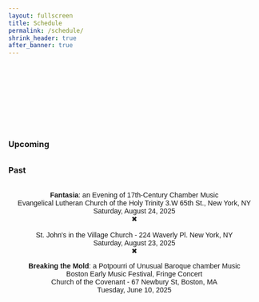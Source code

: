 ```yaml
---
layout: fullscreen
title: Schedule
permalink: /schedule/
shrink_header: true
after_banner: true
---
```


<div style="height: 8rem;"></div>

### Upcoming

<div style="text-align: center; max-width: 600px; margin: 2rem auto; font-family: 'Dosis', sans-serif;">
  
</div>


### Past

<div style="text-align: center; max-width: 600px; margin: 2rem auto; font-family: 'Dosis', sans-serif;">
  <p>
    <strong>Fantasia</strong>: an Evening of 17th-Century Chamber Music <br>
    Evangelical Lutheran Church of the Holy Trinity 3.W 65th St., New York, NY <br>
    Saturday, August 24, 2025 <br>
    &#10006; <br>
    <br>
    St. John's in the Village Church - 224 Waverly Pl. New York, NY <br>
    Saturday, August 23, 2025 <br>
    &#10006; <br>
  </p>
  <p>
    <strong>Breaking the Mold</strong>: a Potpourri of Unusual Baroque chamber Music <br>
    Boston Early Music Festival, Fringe Concert  <br>
    Church of the Covenant - 67 Newbury St, Boston, MA <br>
    Tuesday, June 10, 2025 <br>  	
  </p>
</div>

